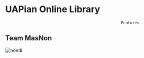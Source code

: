 # UAPian Online Library 

                                                       Features
                                                       


## Team MasNon
![nondi](https://user-images.githubusercontent.com/30217066/57295515-8788e800-70ec-11e9-9faf-47e386e31794.jpg)
